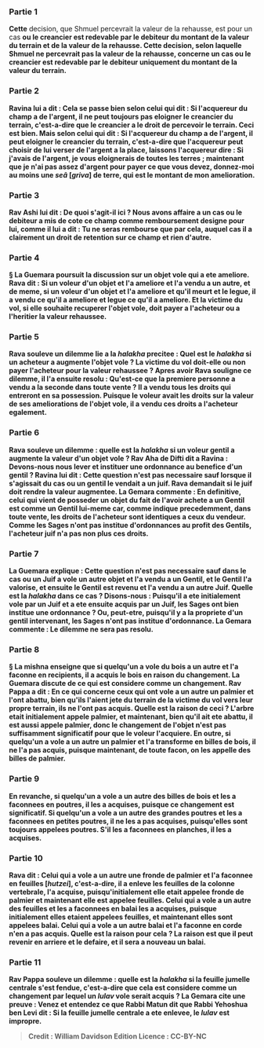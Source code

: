 
### Partie 1
<b>Cette</b> decision, que Shmuel percevrait la valeur de la rehausse, est pour un cas <b>ou le creancier <b>est redevable par</b> le debiteur <b>du montant de</b> la valeur du <b>terrain et de la valeur de la rehausse. Cette</b> decision, selon laquelle Shmuel ne percevrait pas la valeur de la rehausse, concerne un cas ou le creancier <b>est redevable par</b> le debiteur <b>uniquement du montant de</b> la valeur du <b>terrain.</b>

### Partie 2
Ravina <b>lui a dit : Cela se passe bien selon celui qui dit : Si l'acquereur</b> du champ <b>a de l'argent, il</b> ne peut toujours pas <b>eloigner le creancier</b> du terrain, c'est-a-dire que le creancier a le droit de percevoir le terrain. Ceci est <b>bien. Mais selon celui qui dit : Si l'acquereur</b> du champ <b>a de l'argent, il peut eloigner le creancier</b> du terrain, c'est-a-dire que l'acquereur peut choisir de lui verser de l'argent a la place, <b>laissons</b> l'acquereur <b>dire : Si j'avais de l'argent, je vous eloignerais de toutes les terres ; maintenant</b> que je n'ai pas assez d'argent pour payer ce que vous devez, <b>donnez-moi</b> au moins <b>une <i>seâ</i> [<i>griva</i>] de terre,</b> qui est <b>le montant de mon amelioration.</b>

### Partie 3
Rav Ashi lui <b>dit : De quoi s'agit-il ici ? </b> Nous avons affaire a un cas <b>ou le debiteur a <b>mis de cote</b> ce champ comme <b>remboursement designe pour lui, comme il lui a dit : Tu ne seras rembourse que par cela,</b> auquel cas il a clairement un droit de retention sur ce champ et rien d'autre.

### Partie 4
§ La Guemara poursuit la discussion sur un objet vole qui a ete ameliore. <b>Rava dit :</b> Si un <b>voleur</b> d'un objet <b>et l'a ameliore</b> <b>et l'a vendu</b> a un autre, <b>et</b> de meme, si un <b>voleur</b> d'un objet <b>et l'a ameliore</b> et qu'il meurt <b>et le legue</b>, <b>il a vendu ce qu'il a ameliore et legue ce qu'il a ameliore. </b> Et la victime du vol, si elle souhaite recuperer l'objet vole, doit payer a l'acheteur ou a l'heritier la valeur rehaussee.

### Partie 5
<b>Rava souleve un dilemme</b> lie a la <i>halakha</i> precitee : <b>Quel est</b> le <i>halakha</i> si <b>un acheteur a augmente</b> l'objet vole ? La victime du vol doit-elle ou non payer l'acheteur pour la valeur rehaussee ? <b>Apres avoir</b> Rava <b>souligne ce dilemme, il l'a ensuite resolu : Qu'est-ce que la premiere</b> personne a <b>vendu a la seconde</b> dans toute vente ? Il a vendu <b>tous les droits qui entreront en sa possession.</b> Puisque le voleur avait les droits sur la valeur de ses ameliorations de l'objet vole, il a vendu ces droits a l'acheteur egalement.

### Partie 6
<b>Rava souleve un dilemme : quelle est</b> la <i>halakha</i> si <b>un voleur gentil</b> a <b>augmente</b> la valeur d'un objet vole ? <b>Rav Aha de Difti dit a Ravina : Devons-nous nous lever et instituer une ordonnance au</b> benefice d'un <b>gentil ? </b> Ravina lui <b>dit : </b> Cette question <b>n'est pas necessaire</b> sauf <b>lorsque</b> il s'agissait du cas ou <b>un gentil <b>le vendait a un juif.</b> Rava demandait si le juif doit rendre la valeur augmentee. La Gemara commente : <b>En definitive, celui qui vient</b> de posseder un objet <b>du fait</b> de l'avoir achete a <b>un Gentil est comme un Gentil</b> lui-meme car, comme indique precedemment, dans toute vente, les droits de l'acheteur sont identiques a ceux du vendeur. Comme les Sages n'ont pas institue d'ordonnances au profit des Gentils, l'acheteur juif n'a pas non plus ces droits.

### Partie 7
La Guemara explique : Cette question <b>n'est pas necessaire</b> sauf <b>dans le cas <b>ou un Juif a vole</b> un autre objet <b>et l'a vendu a</b> un Gentil, <b>et le Gentil l'a valorise, et</b> ensuite le <b>Gentil est revenu et l'a vendu a</b> un autre <b>Juif. Quelle</b> est la <i>halakha</i> dans ce cas ? <b>Disons-nous : Puisqu'il a ete initialement</b> vole par <b>un Juif et</b> a ete <b>ensuite</b> acquis par <b>un Juif, les Sages ont bien institue une ordonnance ? Ou, peut-etre, puisqu'il y a</b> la propriete d'un <b>gentil intervenant, les Sages n'ont pas institue d'ordonnance.</b> La Gemara commente : Le dilemme ne sera pas resolu.

### Partie 8
§ La mishna enseigne que si quelqu'un a vole du bois a un autre et l'a faconne en recipients, il a acquis le bois en raison du changement. La Guemara discute de ce qui est considere comme un changement. <b>Rav Pappa a dit :</b> En ce qui concerne <b>ceux qui ont vole a un autre un palmier et l'ont abattu</b>, <b>bien qu'ils l'aient jete du terrain</b> de la victime du vol <b>vers leur propre terrain,</b> ils ne l'ont <b>pas acquis</b>. <b>Quelle est la raison</b> de ceci ? L'arbre etait <b>initialement appele palmier, et maintenant,</b> bien qu'il ait ete abattu, <b>il est aussi appele palmier,</b> donc le changement de l'objet n'est pas suffisamment significatif pour que le voleur l'acquiere. En outre, si quelqu'un a vole a un autre <b>un palmier et l'a transforme</b> en <b>billes de bois, il ne l'a pas acquis,</b> puisque <b>maintenant, de toute facon, on les appelle des billes de palmier.</b>

### Partie 9
En revanche, si quelqu'un a vole a un autre des <b>billes de bois et les a faconnees</b> en <b>poutres, il les a acquises</b>, puisque ce changement est significatif. Si quelqu'un a vole a un autre des <b>grandes poutres et les a faconnees</b> en <b>petites poutres, il ne les a pas acquises,</b> puisqu'elles sont toujours appelees poutres. S'il les a <b>faconnees</b> en <b>planches, il les a acquises</b>.

### Partie 10
<b>Rava dit : Celui qui a vole</b> a un autre <b>une fronde de palmier et l'a faconnee</b> en <b>feuilles [<i>hutzei</i>],</b> c'est-a-dire, il a enleve les feuilles de la colonne vertebrale, <b>l'a acquise</b>, <b>puisqu'initialement elle etait appelee fronde de palmier et maintenant</b> elle est appelee <b>feuilles. </b> Celui qui a vole a un autre des <b>feuilles et les a faconnees</b> en <b>balai les a acquises,</b> puisque <b>initialement</b> elles etaient appelees <b>feuilles, et maintenant</b> elles sont appelees <b>balai.</b> Celui qui a vole a un autre <b>balai</b> et l'a <b>faconne</b> en <b>corde n'en a pas acquis. Quelle est la raison</b> pour cela ? La raison est <b>que</b> il peut <b>revenir en arriere</b> et <b>le defaire, et il sera</b> a nouveau <b>un balai.</b>

### Partie 11
<b>Rav Pappa souleve un dilemme : quelle est</b> la <i>halakha</i> si <b>la <b>feuille jumelle</b> centrale s'est fendue,</b> c'est-a-dire que cela est considere comme un changement par lequel un <i>lulav</i> vole serait acquis ? La Gemara cite une preuve : <b>Venez</b> et <b>entendez ce</b> que <b>Rabbi Matun dit</b> que <b>Rabbi Yehoshua ben Levi dit :</b> Si <b>la</b> <b>feuille jumelle centrale a ete enlevee,</b> le <i>lulav</i> <b>est impropre.</b>

>Credit : William Davidson Edition
>Licence : CC-BY-NC